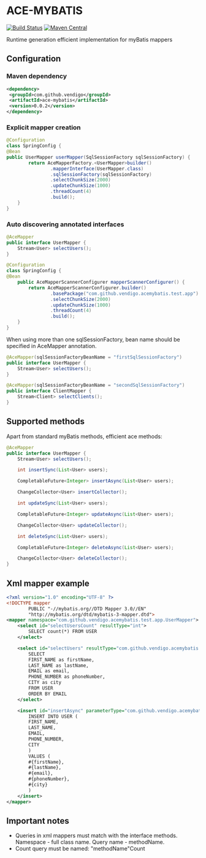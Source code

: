 # ACE-MYBATIS

[![Build Status](https://travis-ci.org/vendigo/ace-mybatis.svg?branch=master)](https://travis-ci.org/vendigo/ace-mybatis)
[![Maven Central](https://img.shields.io/maven-central/v/com.github.vendigo/ace-mybatis.svg)](http://search.maven.org/#search%7Cga%7C1%7Cace-mybatis)

Runtime generation efficient implementation for myBatis mappers

## Configuration

### Maven dependency

```xml
<dependency>
 <groupId>com.github.vendigo</groupId>
 <artifactId>ace-mybatis</artifactId>
 <version>0.0.2</version>
</dependency>
```

### Explicit mapper creation

```java
@Configuration
class SpringConfig {
@Bean
public UserMapper userMapper(SqlSessionFactory sqlSessionFactory) {
        return AceMapperFactory.<UserMapper>builder()
                .mapperInterface(UserMapper.class)
                .sqlSessionFactory(sqlSessionFactory)
                .selectChunkSize(2000)
                .updateChunkSize(1000)
                .threadCount(4)
                .build();
    }
}
```

### Auto discovering annotated interfaces

```java
@AceMapper
public interface UserMapper {
    Stream<User> selectUsers();
}

@Configuration
class SpringConfig {
@Bean
    public AceMapperScannerConfigurer mapperScannerConfigurer() {
        return AceMapperScannerConfigurer.builder()
                .basePackage("com.github.vendigo.acemybatis.test.app")
                .selectChunkSize(2000)
                .updateChunkSize(1000)
                .threadCount(4)
                .build();
    }
}
```

When using more than one sqlSessionFactory, bean name should be specified in AceMapper annotation.

```java
@AceMapper(sqlSessionFactoryBeanName = "firstSqlSessionFactory")
public interface UserMapper {
    Stream<User> selectUsers();
}

@AceMapper(sqlSessionFactoryBeanName = "secondSqlSessionFactory")
public interface ClientMapper {
    Stream<Client> selectClients();
}
```

## Supported methods

Apart from standard myBatis methods, efficient ace methods:

```java
@AceMapper
public interface UserMapper {
    Stream<User> selectUsers();

    int insertSync(List<User> users);

    CompletableFuture<Integer> insertAsync(List<User> users);

    ChangeCollector<User> insertCollector();

    int updateSync(List<User> users);

    CompletableFuture<Integer> updateAsync(List<User> users);

    ChangeCollector<User> updateCollector();

    int deleteSync(List<User> users);

    CompletableFuture<Integer> deleteAsync(List<User> users);

    ChangeCollector<User> deleteCollector();
}
```

## Xml mapper example

```xml
<?xml version="1.0" encoding="UTF-8" ?>
<!DOCTYPE mapper
        PUBLIC "-//mybatis.org//DTD Mapper 3.0//EN"
        "http://mybatis.org/dtd/mybatis-3-mapper.dtd">
<mapper namespace="com.github.vendigo.acemybatis.test.app.UserMapper">
    <select id="selectUsersCount" resultType="int">
        SELECT count(*) FROM USER
    </select>

    <select id="selectUsers" resultType="com.github.vendigo.acemybatis.test.app.User">
        SELECT
        FIRST_NAME as firstName,
        LAST_NAME as lastName,
        EMAIL as email,
        PHONE_NUMBER as phoneNumber,
        CITY as city
        FROM USER
        ORDER BY EMAIL
    </select>

    <insert id="insertAsync" parameterType="com.github.vendigo.acemybatis.test.app.User">
        INSERT INTO USER (
        FIRST_NAME,
        LAST_NAME,
        EMAIL,
        PHONE_NUMBER,
        CITY
        )
        VALUES (
        #{firstName},
        #{lastName},
        #{email},
        #{phoneNumber},
        #{city}
        )
    </insert>
</mapper>
```

## Important notes

* Queries in xml mappers must match with the interface methods. Namespace - full class name. Query name - methodName.
* Count query must be named: "methodName"Count
